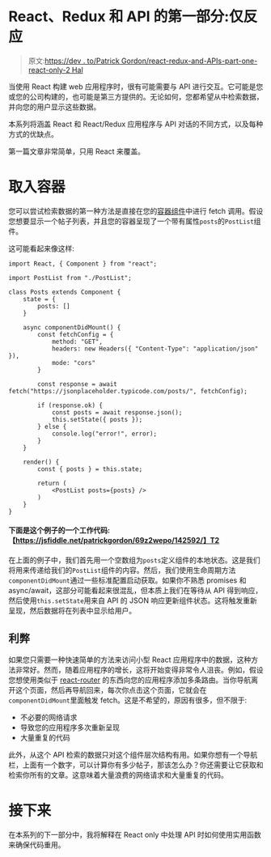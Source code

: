# React、Redux 和 API 的第一部分:仅反应

> 原文:[https://dev . to/Patrick Gordon/react-redux-and-APIs-part-one-react-only-2 Hal](https://dev.to/patrickgordon/react-redux-and-apis-part-one-react-only-2hal)

当使用 React 构建 web 应用程序时，很有可能需要与 API 进行交互。它可能是您或您的公司构建的，也可能是第三方提供的。无论如何，您都希望从中检索数据，并向您的用户显示这些数据。

本系列将涵盖 React 和 React/Redux 应用程序与 API 对话的不同方式，以及每种方式的优缺点。

第一篇文章非常简单，只用 React 来覆盖。

# 取入容器

您可以尝试检索数据的第一种方法是直接在您的[容器组件](https://medium.com/@dan_abramov/smart-and-dumb-components-7ca2f9a7c7d0#.1k4schs31)中进行 fetch 调用。假设您想要显示一个帖子列表，并且您的容器呈现了一个带有属性`posts`的`PostList`组件。

这可能看起来像这样:

```
import React, { Component } from "react";

import PostList from "./PostList";

class Posts extends Component {
    state = {
        posts: []
    }

    async componentDidMount() {
        const fetchConfig = {
            method: "GET",
            headers: new Headers({ "Content-Type": "application/json" }),
            mode: "cors"
        }

        const response = await fetch("https://jsonplaceholder.typicode.com/posts/", fetchConfig);

        if (response.ok) {
            const posts = await response.json();
            this.setState({ posts });
        } else {
            console.log("error!", error);
        }
    }

    render() {
        const { posts } = this.state;

        return (
            <PostList posts={posts} />
        )
    }
} 
```

#### 下面是这个例子的一个工作代码:【https://jsfiddle.net/patrickgordon/69z2wepo/142592/】T2

在上面的例子中，我们首先用一个空数组为`posts`定义组件的本地状态。这是我们将用来传递给我们的`PostList`组件的内容。然后，我们使用生命周期方法`componentDidMount`通过一些标准配置启动获取。如果你不熟悉 promises 和 async/await，这部分可能看起来很混乱，但本质上我们在等待从 API 得到响应，然后使用`this.setState`用来自 API 的 JSON 响应更新组件状态。这将触发重新呈现，然后数据将在列表中显示给用户。

## 利弊

如果您只需要一种快速简单的方法来访问小型 React 应用程序中的数据，这种方法非常好。然而，随着应用程序的增长，这将开始变得非常令人沮丧。例如，假设您想使用类似于 [react-router](https://github.com/ReactTraining/react-router) 的东西向您的应用程序添加多条路由。当你导航离开这个页面，然后再导航回来，每次你点击这个页面，它就会在`componentDidMount`里面触发 fetch。这是不希望的，原因有很多，但不限于:

*   不必要的网络请求
*   导致您的应用程序多次重新呈现
*   大量重复的代码

此外，从这个 API 检索的数据只对这个组件层次结构有用。如果你想有一个导航栏，上面有一个数字，可以计算你有多少帖子，那该怎么办？你还需要让它获取和检索你所有的文章。这意味着大量浪费的网络请求和大量重复的代码。

# 接下来

在本系列的下一部分中，我将解释在 React only 中处理 API 时如何使用实用函数来确保代码重用。
